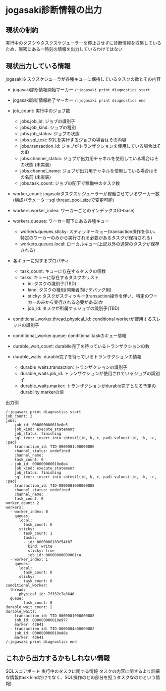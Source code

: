 # jogasaki診断情報の出力

## 現状の制約

実行中のタスクやタスクスケジューラーを停止させずに診断情報を収集しているため、厳密にある一時刻の情報を出力しているわけではない

## 現状出力している情報

jogasakiタスクスケジューラが各種キューに保持しているタスクの数とその内容

- jogasaki診断情報開始マーカー `/:jogasaki print diagnostics start`
- jogasaki診断情報終了マーカー `/:jogasaki print diagnostics end`
- job_count: 実行中のジョブ数
  - jobs.job_id: ジョブの識別子
  - jobs.job_kind: ジョブの種別
  - jobs.job_status: ジョブの状態
  - jobs.sql_text: SQLを実行するジョブの場合はその内容
  - jobs.transaction_id: ジョブがトランザクションを使用している場合はそのID
  - jobs.channel_status: ジョブが出力用チャネルを使用している場合はその状態 (未実装)
  - jobs.channel_name: ジョブが出力用チャネルを使用している場合はその名前 (未実装)
  - jobs.task_count: ジョブの配下で稼働中のタスク数

- worker_count: jogasakiタスクスケジューラーが稼働させているワーカー数(構成パラメーターsql thread_pool_sizeで変更可能)
- workers.worker_index: ワーカーごとのインデックス(0-base)
- workers.queues: ワーカー配下にある各種キュー
  - workers.queues.sticky: スティッキーキュー(transaction操作を伴い、特定のワーカーのみから実行される必要があるタスクが保持される)
  - workers.queues.local: ローカルキュー(上記以外の通常のタスクが保存される)

- 各キューに対するプロパティ
  - task_count: キューに存在するタスクの個数
  - tasks: キューに存在するタスクのリスト
    - id: タスクの識別子(TBD)
    - kind: タスクの種別(開発者向けデバッグ用)
    - sticky: タスクがスティッキー(transaction操作を伴い、特定のワーカーのみから実行される必要がある)か
    - job_id: タスクが所属するジョブの識別子(TBD)

- conditional_worker.thread.physical_id: conditional workerが使用するスレッドの識別子
- conditional_worker.queue: conditional taskのキュー情報
- durable_wait_count: durabile完了を待っているトランザクションの数
- durable_waits: durable完了を待っているトランザクションの情報
  - durable_waits.transaction: トランザクションの識別子
  - durable_waits.job_id: トランザクションが使用されているジョブの識別子
  - durable_waits.marker: トランザクションがdurable完了となる予定のdurability markerの値

出力例
```
/:jogasaki print diagnostics start
job_count: 2
jobs:
  - job_id: 000000000010e0e5
    job_kind: execute_statement
    job_status: finishing
    sql_text: insert into sbtest1(id, k, c, pad) values(:id, :k, :c, :pad)
    transaction_id: TID-0000001c00000086
    channel_status: undefined
    channel_name:
    task_count: 0
  - job_id: 000000000010e0e4
    job_kind: execute_statement
    job_status: finishing
    sql_text: insert into sbtest1(id, k, c, pad) values(:id, :k, :c, :pad)
    transaction_id: TID-0000001000000088
    channel_status: undefined
    channel_name:
    task_count: 0
worker_count: 2
workers:
  - worker_index: 0
    queues:
      local:
        task_count: 0
      sticky:
        task_count: 1
        tasks:
        - id: 0000000103f54fb7
          kind: write
          sticky: true
          job_id: 00000000000001ca
  - worker_index: 1
    queues:
      local:
        task_count: 0
      sticky:
        task_count: 0
conditional_worker:
  thread:
      physical_id: 7f337c7e8640
  queue:
        task_count: 0
durable_wait_count: 2
durable_waits:
  - transaction id: TID-0000001000000088
    job_id: 000000000010e977
    marker: 43641
  - transaction id: TID-0000004a00000082
    job_id: 000000000010e88e
    marker: 43641       
/:jogasaki print diagnostics end
```


## これから出力するかもしれない情報

SQLスコアボード
実行中のタスクに関する情報
タスクの内容に関するより詳細な情報(task kindだけでなく、SQL操作のどの部分を担うタスクなのかという情報)

